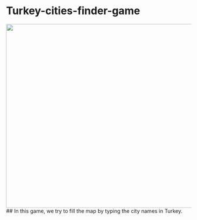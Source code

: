 # Turkey-cities-finder-game
<img align="left" height="500" width="1000" src="https://www.guideoftheworld.net/map/turkey/turkey_map_city_limits.png"/>
## In this game, we try to fill the map by typing the city names in Turkey.
